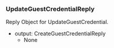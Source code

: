 ### UpdateGuestCredentialReply
Reply Object for UpdateGuestCredential.

- output: CreateGuestCredentialReply
  - None
